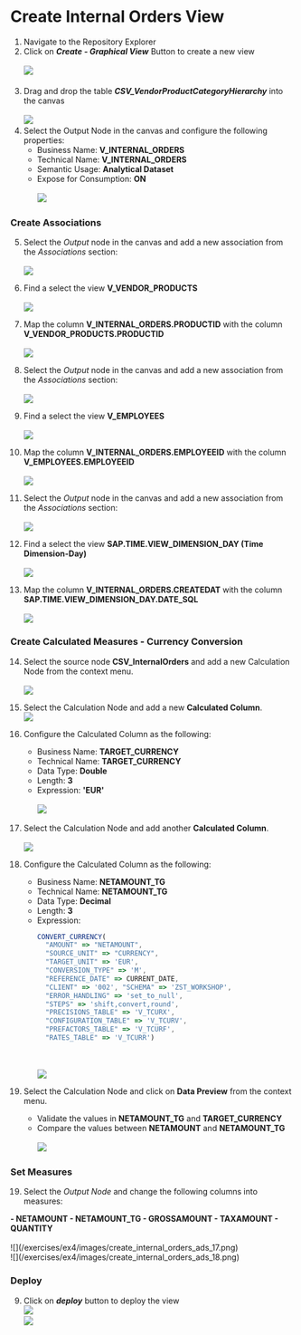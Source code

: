 # Create Internal Orders View

1. Navigate to the Repository Explorer
2. Click on <b><i>Create - Graphical View</i></b> Button to create a new view
  <br><br>![](/exercises/ex2/images/create_in_repository_explorer.png)<br><br>
3. Drag and drop the table <b><i>CSV_VendorProductCategoryHierarchy</i></b> into the canvas
  <br><br>![](../images/create_internal_orders_ads_01.png)
4. Select the Output Node in the canvas and configure the following properties:
    - Business Name: <b>V_INTERNAL_ORDERS</b>
    - Technical Name: <b>V_INTERNAL_ORDERS</b>
    - Semantic Usage: <b>Analytical Dataset</b>
    - Expose for Consumption: <b>ON</b>
    <br><br>![](../images/create_internal_orders_ads_02.png)

### Create Associations
5. Select the <i>Output</i> node in the canvas and add a new association from the <i>Associations</i> section: 
<br><br>![](../images/create_internal_orders_ads_05.png)
6. Find a select the view <b>V_VENDOR_PRODUCTS</b>
<br><br>![](../images/create_internal_orders_ads_06.png)

7. Map the column <b>V_INTERNAL_ORDERS.PRODUCTID</b> with the column <b>V_VENDOR_PRODUCTS.PRODUCTID</b>
<br><br>![](../images/create_internal_orders_ads_07.png)

8. Select the <i>Output</i> node in the canvas and add a new association from the <i>Associations</i> section: 
<br><br>![](../images/create_internal_orders_ads_05.png)

9. Find a select the view <b>V_EMPLOYEES</b>
<br><br>![](../images/create_internal_orders_ads_08.png)

10. Map the column <b>V_INTERNAL_ORDERS.EMPLOYEEID</b> with the column <b>V_EMPLOYEES.EMPLOYEEID</b>
<br><br>![](../images/create_internal_orders_ads_09.png)

11. Select the <i>Output</i> node in the canvas and add a new association from the <i>Associations</i> section: 
<br><br>![](../images/create_internal_orders_ads_05.png)

12. Find a select the view <b>SAP.TIME.VIEW_DIMENSION_DAY (Time Dimension-Day)</b>
<br><br>![](../images/create_internal_orders_ads_10.png)

13. Map the column <b>V_INTERNAL_ORDERS.CREATEDAT</b> with the column <b>SAP.TIME.VIEW_DIMENSION_DAY.DATE_SQL</b>
<br><br>![](../images/create_internal_orders_ads_11.png)

### Create Calculated Measures - Currency Conversion
14. Select the source node <b>CSV_InternalOrders</b> and add a new Calculation Node from the context menu.
<br><br>![](../images/create_internal_orders_ads_12.png)

15. Select the Calculation Node and add a new <b>Calculated Column</b>.
<br>![](../images/create_internal_orders_ads_13.png)

16. Configure the Calculated Column as the following:
    - Business Name: <b>TARGET_CURRENCY</b>
    - Technical Name: <b>TARGET_CURRENCY</b>
    - Data Type: <b>Double</b>
    - Length: <b>3</b>
    - Expression: <b>'EUR'</b>
    <br><br>![](../images/create_internal_orders_ads_14.png)

17. Select the Calculation Node and add another <b>Calculated Column</b>.
<br><br>![](../images/create_internal_orders_ads_13.png)

18. Configure the Calculated Column as the following:
    - Business Name: <b>NETAMOUNT_TG</b>
    - Technical Name: <b>NETAMOUNT_TG</b>
    - Data Type: <b>Decimal</b>
    - Length: <b>3</b>
    - Expression: 
      ```javascript
      CONVERT_CURRENCY(
        "AMOUNT" => "NETAMOUNT", 
        "SOURCE_UNIT" => "CURRENCY", 
        "TARGET_UNIT" => 'EUR', 
        "CONVERSION_TYPE" => 'M', 
        "REFERENCE_DATE" => CURRENT_DATE, 
        "CLIENT" => '002', "SCHEMA" => 'ZST_WORKSHOP', 
        "ERROR_HANDLING" => 'set_to_null', 
        "STEPS" => 'shift,convert,round', 
        "PRECISIONS_TABLE" => 'V_TCURX', 
        "CONFIGURATION_TABLE" => 'V_TCURV', 
        "PREFACTORS_TABLE" => 'V_TCURF', 
        "RATES_TABLE" => 'V_TCURR')
      ```
      <br><br>![](../images/create_internal_orders_ads_15.png)

19. Select the Calculation Node and click on <b>Data Preview</b> from the context menu.
    - Validate the values in <b>NETAMOUNT_TG</b> and <b>TARGET_CURRENCY</b>
    - Compare the values between <b>NETAMOUNT</b> and <b>NETAMOUNT_TG</b>
      <br><br>![](/exercises/ex4/images/create_internal_orders_ads_16.png)

### Set Measures
19. Select the <i>Output Node</i> and change the following columns into measures:
<b>
  - NETAMOUNT
  - NETAMOUNT_TG
  - GROSSAMOUNT
  - TAXAMOUNT
  - QUANTITY
 </b>
  <br><br>![](/exercises/ex4/images/create_internal_orders_ads_17.png)
  <br>![](/exercises/ex4/images/create_internal_orders_ads_18.png)

### Deploy
9. Click on <b><i>deploy</i></b> button to deploy the view
<br>![](/exercises/ex4/images/create_internal_orders_ads_29.png)
<br>![](/exercises/ex4/images/create_internal_orders_ads_30.png)
